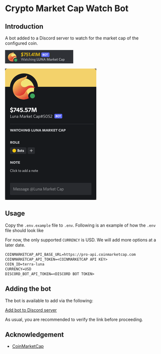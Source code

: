 # Crypto Market Cap Watch Bot

## Introduction
A bot added to a Discord server to watch for the market cap of the configured coin.

![](assets/bot-sidebar.png)

![](assets/bot-info.png)

## Usage
Copy the `.env.example` file to `.env`. Following is an example of how the `.env` file should look like

For now, the only supported `CURRENCY` is USD. We will add more options at a later date. 

```shell
COINMARKETCAP_API_BASE_URL=https://pro-api.coinmarketcap.com
COINMARKETCAP_API_TOKEN=<COINMARKETCAP API KEY>
COIN_ID=terra-luna
CURRENCY=USD
DISCORD_BOT_API_TOKEN=<DISCORD BOT TOKEN>
```

## Adding the bot
The bot is available to add via the following:

[Add bot to Discord server](https://discord.com/api/oauth2/authorize?client_id=980054028807438377&permissions=0&scope=bot)

As usual, you are recommended to verify the link before proceeding.

## Acknowledgement
- [CoinMarketCap](https://coinmarketcap.com)
